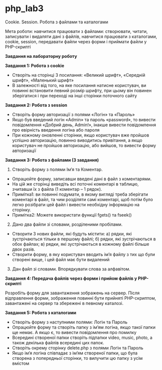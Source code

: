 # php_lab3
Cookie. Session. Робота з файлами та каталогами 

Мета роботи: навчитися працювати з файлами: створювати, читати,
записувати і видаляти дані з файлів, навчитися працювати з каталогами, cookie,
session, передавати файли через форми і приймати файли у PHP-скрипті

**Завдання на лабораторну роботу**

**Завдання 1: Робота з cookie**

- Створіть на сторінці 3 посилання: «Великий шрифт», «Середній шрифт», «Маленький шрифт»
- В залежності від того, на яке посилання натисне користувач, ви повинні
	встановити певний розмір шрифту, при цьому він повинен зберігатися і при
	переході на інші сторінки поточного сайту

**Завдання 2: Робота з session**

-  Створіть форму авторизації з полями «Логін» та «Пароль»
-  Якщо був введений логін «Admin» та пароль «password», то вивести
	повідомлення «Добрий день, Admin!», інакше вивести повідомлення про
	евірність введення логіна або пароля
-  При кожному оновленні сторінки, якщо користувач вже пройшов успішно
	авторизацію, повинно виводитись привітання, а якщо користувач не
	пройшов авторизацію, або вийшов, то вивести форму авторизації

**Завдання 3: Робота з файлами (3 завдання)**

1. Створіть форму з полями Ім’я та Коментар.

- Опрацюйте форму, записавши введені дані в файл з коментарями.
- На цій же сторінці виведіть всі поточні коментарі в таблицю, зчитавши їх з
	файла (1 коментар – 1 рядок).
- Примітка1: ви повинні подумати, в якому вигляді треба зберігати
	коментарі в файл, та чим розділяти самі коментарі, щоб потім було
	легко розібрати цей файл і вивести необхідну інформацію на сторінку.
- Примітка2: Можете використати функції fgets() та fseek()

2. Дано два файли зі словами, розділеними пробілами.

- Створити 3 нових файли, які будуть містити:
	а) рядки, які зустрічаються тільки в першому файлі;
	б) рядки, які зустрічаються в обох файлах;
	в) рядки, які зустрічаються в кожному файлі більше двох разів.
- Створити форму, в яку користувач вводить ім’я файлу з тих що були
	створені вище, і цей файл має бути видалений

3. Дан файл зі словами. Впорядкувати слова за алфавітом.

**Завдання 4: Передача файлів через форми і прийом файлів у PHP-скрипті**

Розробіть форму для завантаження зображень на сервер. Після відправлення
форми, зображення повинні бути прийняті PHP-скриптом, завантажені на сервер
та збережені в певному каталозі.

**Завдання 5: Робота з каталогами**

- Створіть форму з наступними полями: Логін та Пароль
- Опрацюйте форму та створіть папку з ім’ям логіна, якщо такої папки
	ще немає. А якщо є, то вивести повідомлення про помилку
- Всередині створеної папки створіть підпапки video, music, photo, а
	також декілька файлів всередині цих папок.
- Створіть окрему сторінку delete.php з полями Логін та Пароль
- Якщо ім’я логіна співпадає з ім’ям створеної папки, що була створена
	з попередньої сторінки, то вилучити цю папку з усім вмістом
	